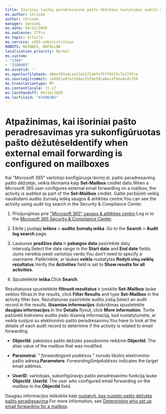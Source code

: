 ```yaml
---
title: Išorinių laiškų peradresavimo pašto dėžutėse nustatymas audito žurnaluose
ms.author: chrisda
author: chrisda
manager: dansimp
ms.date: 04/21/2020
ms.audience: ITPro
ms.topic: article
ms.service: o365-administration
ROBOTS: NOINDEX, NOFOLLOW
localization_priority: Normal
ms.custom:
- "1369"
- "3100005"
ms.assetid: ''
ms.openlocfilehash: d06ef83adcae1342173a6fe75f79525c7e1797ce
ms.sourcegitcommit: c6692ce0fa1358ec3529e59ca0ecdfdea4cdc759
ms.translationtype: MT
ms.contentlocale: lt-LT
ms.lasthandoff: 09/14/2020
ms.locfileid: "47696305"
---
```

# <a name="identify-when-external-email-forwarding-is-configured-on-mailboxes"></a><span data-ttu-id="58cf0-102">Atpažinimas, kai išoriniai pašto peradresavimas yra sukonfigūruotas pašto dėžutėse</span><span class="sxs-lookup"><span data-stu-id="58cf0-102">Identify when external email forwarding is configured on mailboxes</span></span>

<span data-ttu-id="58cf0-103">Kai "Microsoft 365" vartotojo konfigūruoja išorinį el. pašto peradresavimą pašto dėžutėje, veikla tikrinama kaip **Set-Mailbox** cmdlet dalis.</span><span class="sxs-lookup"><span data-stu-id="58cf0-103">When a Microsoft 365 user configures external email forwarding on a mailbox, the activity is audited as part of the **Set-Mailbox** cmdlet.</span></span> <span data-ttu-id="58cf0-104">Galite peržiūrėti veiklą naudodami audito žurnalų iešką saugos & atitikties centre.</span><span class="sxs-lookup"><span data-stu-id="58cf0-104">You can see the activity using audit log search in the Security & Compliance Center.</span></span>

1. <span data-ttu-id="58cf0-105">Prisijungimas prie ["Microsoft 365" saugos & atitikties centro](https://protection.office.com/).</span><span class="sxs-lookup"><span data-stu-id="58cf0-105">Log in to the [Microsoft 365 Security & Compliance Center](https://protection.office.com/).</span></span>

2. <span data-ttu-id="58cf0-106">Eikite į puslapį **ieškos**  >  **audito žurnalų ieška** .</span><span class="sxs-lookup"><span data-stu-id="58cf0-106">Go to the **Search** > **Audit log search** page.</span></span>

3. <span data-ttu-id="58cf0-107">Laukuose **pradžios data** ir **pabaigos data** pasirinkite datų intervalą.</span><span class="sxs-lookup"><span data-stu-id="58cf0-107">Select the date range in the **Start date** and **End date** fields.</span></span> <span data-ttu-id="58cf0-108">Jums nereikia įvesti vartotojo vardo.</span><span class="sxs-lookup"><span data-stu-id="58cf0-108">You don't need to specify a username.</span></span> <span data-ttu-id="58cf0-109">Patikrinkite, ar laukas **veikla** nustatytas **Rodyti visų veiklų rezultatus**.</span><span class="sxs-lookup"><span data-stu-id="58cf0-109">Verify the **Activities** field is set to **Show results for all activities**.</span></span>

4. <span data-ttu-id="58cf0-110">Spustelėkite **ieška**.</span><span class="sxs-lookup"><span data-stu-id="58cf0-110">Click **Search**.</span></span>

<span data-ttu-id="58cf0-111">Rezultatuose spustelėkite **filtruoti rezultatus** ir įveskite **Set-Mailbox** lauke veiklos filtras.</span><span class="sxs-lookup"><span data-stu-id="58cf0-111">In the results, click **Filter Results** and type **Set-Mailbox** in the activity filter box.</span></span> <span data-ttu-id="58cf0-112">Rezultatuose pasirinkite audito įrašą.</span><span class="sxs-lookup"><span data-stu-id="58cf0-112">Select an audit record in the results.</span></span> <span data-ttu-id="58cf0-113">**Išsamios informacijos** išskridimas spustelėkite **daugiau informacijos**.</span><span class="sxs-lookup"><span data-stu-id="58cf0-113">In the **Details** flyout, click **More information**.</span></span> <span data-ttu-id="58cf0-114">Turite pažiūrėti kiekvieno audito įrašo išsamią informaciją, kad nustatytumėte, ar veikla susijusi su elektroninio pašto peradresavimu.</span><span class="sxs-lookup"><span data-stu-id="58cf0-114">You have to look at the details of each audit record to determine if the activity is related to email forwarding.</span></span>

- <span data-ttu-id="58cf0-115">**ObjectId**: pakeistos pašto dėžutės pseudonimo reikšmė.</span><span class="sxs-lookup"><span data-stu-id="58cf0-115">**ObjectId**: The alias value of the mailbox that was modified.</span></span>

- <span data-ttu-id="58cf0-116">**Parametrai**: " _forwardingsmt paddress_ " nurodo tikslinį elektroninio pašto adresą.</span><span class="sxs-lookup"><span data-stu-id="58cf0-116">**Parameters**: _ForwardingSmtpAddress_ indicates the target email address.</span></span>

- <span data-ttu-id="58cf0-117">**UserID**: vartotojas, sukonfigūravęs pašto peradresavimo funkciją lauke **ObjectId** .</span><span class="sxs-lookup"><span data-stu-id="58cf0-117">**UserId**: The user who configured email forwarding on the mailbox in the **ObjectId** field.</span></span>

<span data-ttu-id="58cf0-118">Daugiau informacijos ieškokite kaip [nustatyti, kas nustato pašto dėžutės pašto peradresavimą](https://docs.microsoft.com/microsoft-365/compliance/auditing-troubleshooting-scenarios#determine-who-set-up-email-forwarding-for-a-mailbox).</span><span class="sxs-lookup"><span data-stu-id="58cf0-118">For more information, see [Determining who set up email forwarding for a mailbox](https://docs.microsoft.com/microsoft-365/compliance/auditing-troubleshooting-scenarios#determine-who-set-up-email-forwarding-for-a-mailbox).</span></span>
